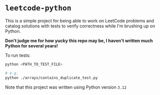 # `leetcode-python`

This is a simple project for being able to work on LeetCode problems and catalog solutions with tests to verify correctness while I'm brushing up on Python.

**Don't judge me for how yucky this repo may be, I haven't written much Python for several years!**

To run tests:

```bash
python <PATH_TO_TEST_FILE>

# e.g.
python ./arrays/contains_duplicate_test.py
```

Note that this project was written using Python version `3.12`